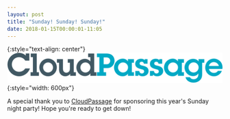```yaml
---
layout: post
title: "Sunday! Sunday! Sunday!"
date: 2018-01-15T00:00:01-11:05
---
```


{:style="text-align: center"}
![CloudPassage logo](/images/sponsors_2018/cloudpassage.png){:style="width: 600px"}


A special thank you to [CloudPassage](https://www.cloudpassage.com) for sponsoring this year's Sunday night party! Hope you're ready to get down! 



